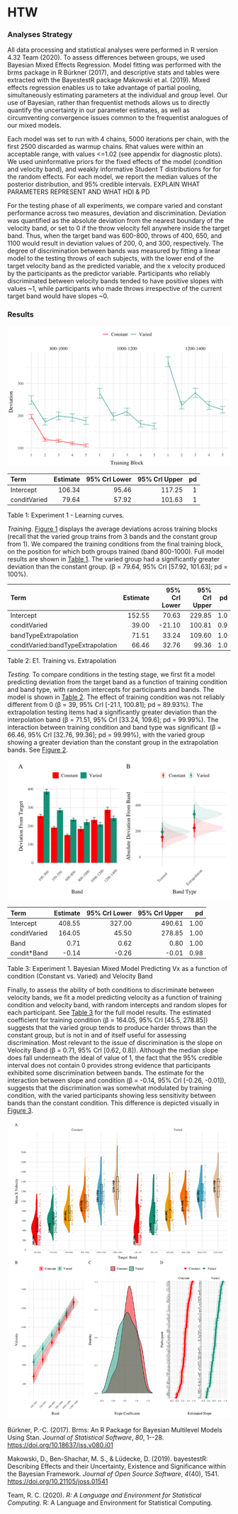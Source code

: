 # HTW

### Analyses Strategy

All data processing and statistical analyses were performed in R version 4.32 Team (2020). To assess differences between groups, we used Bayesian Mixed Effects Regression. Model fitting was performed with the brms package in R Bürkner (2017), and descriptive stats and tables were extracted with the BayestestR package Makowski et al. (2019). Mixed effects regression enables us to take advantage of partial pooling, simultaneously estimating parameters at the individual and group level. Our use of Bayesian, rather than frequentist methods allows us to directly quantify the uncertainty in our parameter estimates, as well as circumventing convergence issues common to the frequentist analogues of our mixed models.

Each model was set to run with 4 chains, 5000 iterations per chain, with the first 2500 discarded as warmup chains. Rhat values were within an acceptable range, with values \<=1.02 (see appendix for diagnostic plots). We used uninformative priors for the fixed effects of the model (condition and velocity band), and weakly informative Student T distributions for for the random effects. For each model, we report the median values of the posterior distribution, and 95% credible intervals. EXPLAIN WHAT PARAMETERS REPRESENT AND WHAT HDI & PD

For the testing phase of all experiments, we compare varied and constant performance across two measures, deviation and discrimination. Deviation was quantified as the absolute deviation from the nearest boundary of the velocity band, or set to 0 if the throw velocity fell anywhere inside the target band. Thus, when the target band was 600-800, throws of 400, 650, and 1100 would result in deviation values of 200, 0, and 300, respectively. The degree of discrimination between bands was measured by fitting a linear model to the testing throws of each subjects, with the lower end of the target velocity band as the predicted variable, and the x velocity produced by the participants as the predictor variable. Participants who reliably discriminated between velocity bands tended to have positive slopes with values ~1, while participants who made throws irrespective of the current target band would have slopes ~0.

### Results

<img
src="e1.markdown_strict_files/figure-markdown_strict/fig-e1-train-dev-1.png"
id="fig-e1-train-dev"
alt="Figure 1: E1. Deviations from target band during testing without feedback stage." />
<div id="tbl-e1-train-dist">

| Term         | Estimate | 95% CrI Lower | 95% CrI Upper |  pd |
|:-------------|---------:|--------------:|--------------:|----:|
| Intercept    |   106.34 |         95.46 |        117.25 |   1 |
| conditVaried |    79.64 |         57.92 |        101.63 |   1 |

Table 1: Experiment 1 - Learning curves.
</div>

*Training*. <a href="#fig-e1-train-dev" class="quarto-xref">Figure 1</a> displays the average deviations across training blocks (recall that the varied group trains from 3 bands and the constant group from 1). We compared the training conditions from the final training block, on the position for which both groups trained (band 800-1000). Full model results are shown in <a href="#tbl-e1-train-dist" class="quarto-xref">Table 1</a>. The varied group had a significantly greater deviation than the constant group. (β = 79.64, 95% CrI \[57.92, 101.63\]; pd = 100%).

<div id="tbl-e1-bmm-dist">

| Term                               | Estimate | 95% CrI Lower | 95% CrI Upper |  pd |
|:-----------------------------------|---------:|--------------:|--------------:|----:|
| Intercept                          |   152.55 |         70.63 |        229.85 | 1.0 |
| conditVaried                       |    39.00 |        -21.10 |        100.81 | 0.9 |
| bandTypeExtrapolation              |    71.51 |         33.24 |        109.60 | 1.0 |
| conditVaried:bandTypeExtrapolation |    66.46 |         32.76 |         99.36 | 1.0 |

Table 2: E1. Training vs. Extrapolation
</div>

*Testing.* To compare conditions in the testing stage, we first fit a model predicting deviation from the target band as a function of training condition and band type, with random intercepts for participants and bands. The model is shown in <a href="#tbl-e1-bmm-dist" class="quarto-xref">Table 2</a>. The effect of training condition was not reliably different from 0 (β = 39, 95% CrI \[-21.1, 100.81\]; pd = 89.93%). The extrapolation testing items had a significantly greater deviation than the interpolation band (β = 71.51, 95% CrI \[33.24, 109.6\]; pd = 99.99%). The interaction between training condition and band type was significant (β = 66.46, 95% CrI \[32.76, 99.36\]; pd = 99.99%), with the varied group showing a greater deviation than the constant group in the extrapolation bands. See <a href="#fig-e1-test-dev" class="quarto-xref">Figure 2</a>.

<img
src="e1.markdown_strict_files/figure-markdown_strict/fig-e1-test-dev-1.png"
id="fig-e1-test-dev"
alt="Figure 2: E1. Deviations from target band during testing without feedback stage." />
<div id="tbl-e1-bmm-vx">

| Term         | Estimate | 95% CrI Lower | 95% CrI Upper |   pd |
|:-------------|---------:|--------------:|--------------:|-----:|
| Intercept    |   408.55 |        327.00 |        490.61 | 1.00 |
| conditVaried |   164.05 |         45.50 |        278.85 | 1.00 |
| Band         |     0.71 |          0.62 |          0.80 | 1.00 |
| condit\*Band |    -0.14 |         -0.26 |         -0.01 | 0.98 |

Table 3: Experiment 1. Bayesian Mixed Model Predicting Vx as a function of condition (Constant vs. Varied) and Velocity Band
</div>

Finally, to assess the ability of both conditions to discriminate between velocity bands, we fit a model predicting velocity as a function of training condition and velocity band, with random intercepts and random slopes for each participant. See <a href="#tbl-e1-bmm-vx" class="quarto-xref">Table 3</a> for the full model results. The estimated coefficient for training condition (β = 164.05, 95% CrI \[45.5, 278.85\]) suggests that the varied group tends to produce harder throws than the constant group, but is not in and of itself useful for assessing discrimination. Most relevant to the issue of discrimination is the slope on Velocity Band (β = 0.71, 95% CrI \[0.62, 0.8\]). Although the median slope does fall underneath the ideal of value of 1, the fact that the 95% credible interval does not contain 0 provides strong evidence that participants exhibited some discrimination between bands. The estimate for the interaction between slope and condition (β = -0.14, 95% CrI \[-0.26, -0.01\]), suggests that the discrimination was somewhat modulated by training condition, with the varied participants showing less sensitivity between bands than the constant condition. This difference is depicted visually in <a href="#fig-e1-test-vx" class="quarto-xref">Figure 3</a>.

<img
src="e1.markdown_strict_files/figure-markdown_strict/fig-e1-test-vx-1.png"
id="fig-e1-test-vx"
alt="Figure 3: Experiment 1. Conditional effect of training condition and Band. Ribbons indicate 95% HDI. The steepness of the lines serves as an indicator of how well participants discriminated between velocity bands." />

Bürkner, P.-C. (2017). Brms: An R Package for Bayesian Multilevel Models Using Stan. *Journal of Statistical Software*, *80*, 1--28. <https://doi.org/10.18637/jss.v080.i01>

Makowski, D., Ben-Shachar, M. S., & Lüdecke, D. (2019). <span class="nocase">bayestestR</span>: Describing Effects and their Uncertainty, Existence and Significance within the Bayesian Framework. *Journal of Open Source Software*, *4*(40), 1541. <https://doi.org/10.21105/joss.01541>

Team, R. C. (2020). *R: A Language and Environment for Statistical Computing*. R: A Language and Environment for Statistical Computing.
